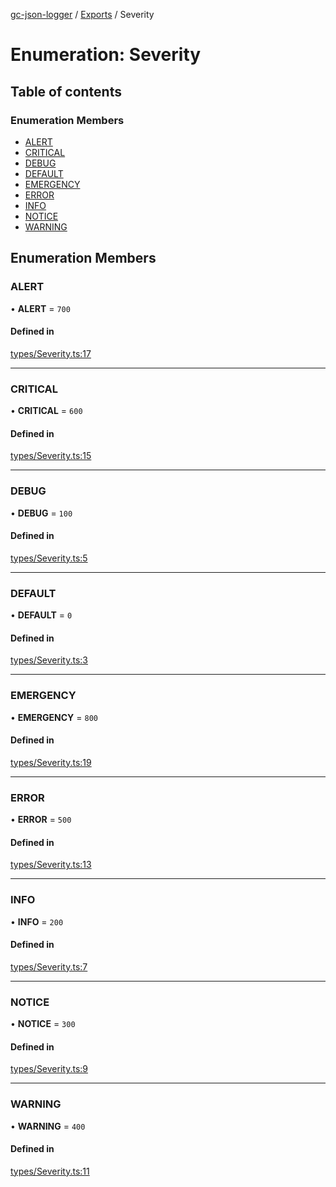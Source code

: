 [gc-json-logger](../README.md) / [Exports](../modules.md) / Severity

# Enumeration: Severity

## Table of contents

### Enumeration Members

- [ALERT](Severity.md#alert)
- [CRITICAL](Severity.md#critical)
- [DEBUG](Severity.md#debug)
- [DEFAULT](Severity.md#default)
- [EMERGENCY](Severity.md#emergency)
- [ERROR](Severity.md#error)
- [INFO](Severity.md#info)
- [NOTICE](Severity.md#notice)
- [WARNING](Severity.md#warning)

## Enumeration Members

### ALERT

• **ALERT** = ``700``

#### Defined in

[types/Severity.ts:17](https://github.com/igrek8/gc-json-logger/blob/b01041a/src/types/Severity.ts#L17)

___

### CRITICAL

• **CRITICAL** = ``600``

#### Defined in

[types/Severity.ts:15](https://github.com/igrek8/gc-json-logger/blob/b01041a/src/types/Severity.ts#L15)

___

### DEBUG

• **DEBUG** = ``100``

#### Defined in

[types/Severity.ts:5](https://github.com/igrek8/gc-json-logger/blob/b01041a/src/types/Severity.ts#L5)

___

### DEFAULT

• **DEFAULT** = ``0``

#### Defined in

[types/Severity.ts:3](https://github.com/igrek8/gc-json-logger/blob/b01041a/src/types/Severity.ts#L3)

___

### EMERGENCY

• **EMERGENCY** = ``800``

#### Defined in

[types/Severity.ts:19](https://github.com/igrek8/gc-json-logger/blob/b01041a/src/types/Severity.ts#L19)

___

### ERROR

• **ERROR** = ``500``

#### Defined in

[types/Severity.ts:13](https://github.com/igrek8/gc-json-logger/blob/b01041a/src/types/Severity.ts#L13)

___

### INFO

• **INFO** = ``200``

#### Defined in

[types/Severity.ts:7](https://github.com/igrek8/gc-json-logger/blob/b01041a/src/types/Severity.ts#L7)

___

### NOTICE

• **NOTICE** = ``300``

#### Defined in

[types/Severity.ts:9](https://github.com/igrek8/gc-json-logger/blob/b01041a/src/types/Severity.ts#L9)

___

### WARNING

• **WARNING** = ``400``

#### Defined in

[types/Severity.ts:11](https://github.com/igrek8/gc-json-logger/blob/b01041a/src/types/Severity.ts#L11)
